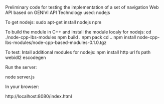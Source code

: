 Preliminary code for testing the implementation of a set of navigation Web API based on GENIVI API 
Technology used: nodejs

To get nodejs:
sudo apt-get install nodejs npm

To build the module in C++ and install the module localy for nodejs:
cd ./node-cpp-lbs-modules 
npm build .
npm pack
cd ..
npm install node-cpp-lbs-modules/node-cpp-based-modules-0.1.0.tgz

To test:
Intall additional modules for nodejs:
npm install http url fs path webidl2 escodegen

Run the server:

node server.js

In your browser:

http://localhost:8080/index.html

